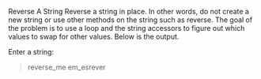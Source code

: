 Reverse A String
Reverse a string in place. In other words, do not create a new string or use other methods on the string such as reverse. The goal of the problem is to use a loop and the string accessors to figure out which values to swap for other values. Below is the output.

Enter a string:
> reverse_me
em_esrever
